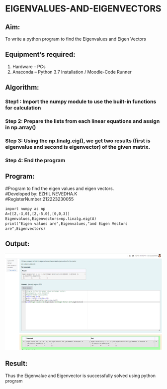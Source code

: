 # EIGENVALUES-AND-EIGENVECTORS
## Aim:
To write a python program to find the Eigenvalues and Eigen Vectors
## Equipment’s required:
1. 	Hardware – PCs
2. 	Anaconda – Python 3.7 Installation / Moodle-Code Runner
## Algorithm:
### Step1 : Import the numpy module to use the built-in functions for calculation
### Step 2: Prepare the lists from each linear equations and assign in np.array()
### Step 3: Using the np.linalg.eig(),  we get two results (first is eigenvalue and second is eigenvector) of the given matrix.
### Step 4: End the program

## Program:
#Program to find the eigen values and eigen vectors.  
#Developed by: EZHIL NEVEDHA.K   
#RegisterNumber:212223230055    
```
import numpy as np
A=[[2,-3,0],[2,-5,0],[0,0,3]]
Eigenvalues,Eigenvectors=np.linalg.eig(A)
print("Eigen values are",Eigenvalues,"and Eigen Vectors are",Eigenvectors)
```
## Output:
![alt text](<Screenshot 2024-04-10 210002.png>)
## Result:
Thus the Eigenvalue and Eigenvector is successfully solved using python program

